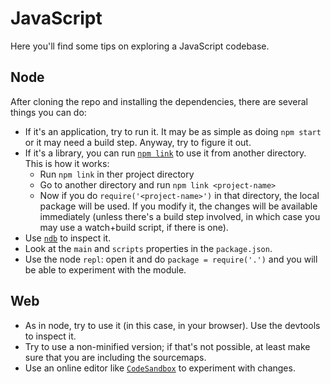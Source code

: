 # JavaScript

Here you'll find some tips on exploring a JavaScript codebase.

## Node

After cloning the repo and installing the dependencies, there are several things you can do:

* If it's an application, try to run it. It may be as simple as doing `npm start` or it may need a build step. Anyway, try to figure it out.
* If it's a library, you can run [`npm link`](https://docs.npmjs.com/cli/link) to use it from another directory. This is how it works:
  - Run `npm link` in ther project directory
  - Go to another directory and run `npm link <project-name>`
  - Now if you do `require('<project-name>')` in that directory, the local package will be used. If you modify it, the changes will be available immediately (unless there's a build step involved, in which case you may use a watch+build script, if there is one).
* Use [`ndb`](https://github.com/GoogleChromeLabs/ndb) to inspect it.
* Look at the `main` and `scripts` properties in the `package.json`.
* Use the node `repl`: open it and do `package = require('.')` and you will be able to experiment with the module.

## Web

* As in node, try to use it (in this case, in your browser). Use the devtools to inspect it.
* Try to use a non-minified version; if that's not possible, at least make sure that you are including the sourcemaps.
* Use an online editor like [`CodeSandbox`](https://codesandbox.io/) to experiment with changes.
